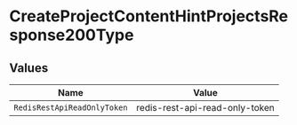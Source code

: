 # CreateProjectContentHintProjectsResponse200Type


## Values

| Name                           | Value                          |
| ------------------------------ | ------------------------------ |
| `RedisRestApiReadOnlyToken`    | redis-rest-api-read-only-token |